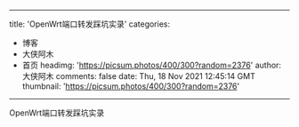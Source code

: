 
---
title: 'OpenWrt端口转发踩坑实录'
categories: 
 - 博客
 - 大侠阿木
 - 首页
headimg: 'https://picsum.photos/400/300?random=2376'
author: 大侠阿木
comments: false
date: Thu, 18 Nov 2021 12:45:14 GMT
thumbnail: 'https://picsum.photos/400/300?random=2376'
---

<div>   
OpenWrt端口转发踩坑实录  
</div>
            